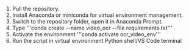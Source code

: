 1) Pull the repository.
2) Install Anaconda or miniconda for virtual environment management.
3) Switch to the repository folder, open it in Anaconda Prompt.
4) Type '''conda create --name video_ocr --file requirements.txt'''
5) Activate the environment '''conda activate ocr_video_env'''
6) Run the script in virtual environment Python shell/VS Code terminal

